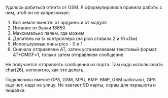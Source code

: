Удалось добиться ответа от GSM. Я сформулировала правила работы с ним, чтоб он не капризничал:


1. Вся земля вместе: от ардуины и от модуля 
2. Питание от банки 18650
3. Максимально паяем, где можем
4. Делитель на tx контроллера (на pico ставила 2 и 10 кОм)
5. Используемые пины pico - 0 и 1
6. Сначала отправляем AT, затем устанавливаем текстовый формат AT+CMGF=1, только затем отправляем сообщение

Не получается отправлять сообщения из порта. Там надо использовать char(26), непонятно, как это делать.

Подключила вместе GPS, GSM, MPU, BMP. BMP, GSM работают, GPS еще нет, надо на улицу. Не хватает SD карты, сервы для парашюта и пищалки.
